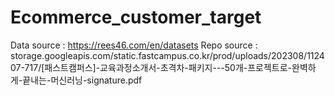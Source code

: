 # Ecommerce_customer_target

Data source : https://rees46.com/en/datasets
Repo source : storage.googleapis.com/static.fastcampus.co.kr/prod/uploads/202308/112407-717/[패스트캠퍼스]-교육과정소개서-초격차-패키지---50개-프로젝트로-완벽하게-끝내는-머신러닝-signature.pdf  
